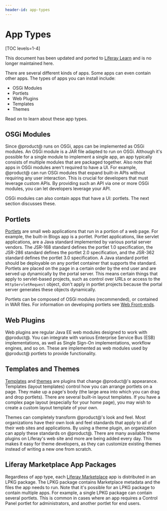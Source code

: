```yaml
---
header-id: app-types
---
```


# App Types

[TOC levels=1-4]

<aside class="alert alert-info">
  <span class="wysiwyg-color-blue120">This document has been updated and ported to <a href="https://learn.liferay.com/dxp/latest/en/system-administration/installing-and-managing-apps/getting-started/installing-and-managing-apps.html">Liferay Learn</a> and is no longer maintained here.</span>
</aside>

There are several different kinds of apps. Some apps can even contain other
apps. The types of apps you can install include:

-   OSGi Modules
-   Portlets
-   Web Plugins
-   Templates
-   Themes

Read on to learn about these app types.

## OSGi Modules

Since @product@ runs on OSGi, apps can be implemented as OSGi modules. An OSGi
module is a JAR file adapted to run on OSGi. Although it's possible for a single
module to implement a single app, an app typically consists of multiple modules
that are packaged together. Also note that apps in OSGi modules aren't required
to have a UI. For example, @product@ can run OSGi modules that expand built-in
APIs without requiring any user interaction. This is crucial for developers that
must leverage custom APIs. By providing such an API via one or more OSGi
modules, you can let developers leverage your API.

OSGi modules can also contain apps that have a UI: portlets. The next section
discusses these.

## Portlets

[Portlets](/docs/7-2/frameworks/-/knowledge_base/f/portlets) are small web
applications that run in a portion of a web page. For example, the built-in
Blogs app is a portlet. Portlet applications, like servlet applications, are a
Java standard implemented by various portal server vendors. The JSR-168 standard
defines the portlet 1.0 specification, the JSR-286 standard defines the portlet
2.0 specification, and the JSR-362 standard defines the portlet 3.0
specification. A Java standard portlet should be deployable on any portlet
container that supports the standard. Portlets are placed on the page in a
certain order by the end user and are served up dynamically by the portal
server. This means certain things that apply to servlet-based projects, such as
control over URLs or access to the `HttpServletRequest` object, don't apply in
portlet projects because the portal server generates these objects dynamically.

Portlets can be composed of OSGi modules (recommended), or contained in WAR
files. For information on developing portlets see [Web
Front-ends](/docs/7-2/appdev/-/knowledge_base/a/web-front-ends).

## Web Plugins

Web plugins are regular Java EE web modules designed to work with @product@. You
can integrate with various Enterprise Service Bus (ESB) implementations, as well
as Single Sign-On implementations, workflow engines, and so on. These are
implemented as web modules used by @product@ portlets to provide functionality.

## Templates and Themes

[Templates](/docs/7-2/frameworks/-/knowledge_base/f/layout-templates-intro) and
[themes](/docs/7-2/frameworks/-/knowledge_base/f/themes-introduction) are
plugins that change @product@'s appearance. Templates (layout templates) control
how you can arrange portlets on a page. They make up a page's body (the large
area into which you can drag and drop portlets). There are several built-in
layout templates. If you have a complex page layout (especially for your home
page), you may wish to create a custom layout template of your own.

Themes can completely transform @product@'s look and feel. Most organizations
have their own look and feel standards that apply to all of their web sites and
applications. By using a theme plugin, an organization can apply these standards
on @product@. There are many available theme plugins on Liferay's web site and
more are being added every day. This makes it easy for theme developers, as they
can customize existing themes instead of writing a new one from scratch.

## Liferay Marketplace App Packages

Regardless of app type, each [Liferay
Marketplace](https://web.liferay.com/marketplace) app is distributed in an LPKG
package. The LPKG package contains Marketplace  metadata and the files the app
needs to run. Note that it's possible for an LPKG  package to contain multiple
apps. For example, a single LPKG package can contain  several portlets. This is
common in cases where an app requires a Control Panel portlet for
administrators, and another portlet for end users.
